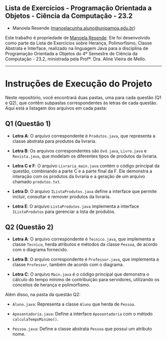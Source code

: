 ## Lista de Exercícios - Programação Orientada a Objetos - Ciência da Computação - 23.2
- Manoela Resende (manoelacunha.aluno@unipampa.edu.br)

Este trabalho é propriedade de [Manoela Resende](https://github.com/manoelargc). Ele foi desenvolvido como parte da Lista de Exercicios sobre Herança, Polimorfismo, Classe Abstrata e Interface, realizado na linguagem Java para a disciplina de Programação Orientada a Objetos do 4º Semestre de Ciência da Computação - 23.2, ministrada pela Profª. Dra. Aline Vieira de Mello.


----------------
# Instruções de Execução do Projeto

Neste repositório, você encontrará duas pastas, uma para cada questão (Q1 e Q2), que contêm subpastas correspondentes às letras de cada questão. Aqui está a listagem dos arquivos em cada pasta:

## Q1 (Questão 1)

- **Letra A**: O arquivo correspondente é `Produtos.java`, que representa a classe abstrata para produtos da livraria.

- **Letra B**: Os arquivos correspondentes são `Dvd.java`, `Livro.java` e `Revista.java`, que modelam os diferentes tipos de produtos da livraria.

- **Letra C e F**: O arquivo `Livraria_main.java` contém o código principal da questão, combinando a parte C e a parte final da F. Ele demonstra a interação com os produtos da livraria e a geração de um arquivo chamado `produtos.txt`.

- **Letra D**: O arquivo `IListaProdutos.java` define a interface que permite incluir, consultar e remover produtos da livraria.

- **Letra E**: O arquivo `ListaProdutos.java` implementa a interface `IListaProdutos` para gerenciar a lista de produtos.

## Q2 (Questão 2)

- **Letra A**: O arquivo correspondente é `Tecnico.java`, que implementa a classe `Tecnico`, herda atributos e métodos da classe `Pessoa`, de acordo com o diagrama fornecido.

- **Letra B**: O arquivo correspondente é `Professor.java`, que implementa a classe `Professor`, também de acordo com o diagrama.

- **Letra C**: O arquivo `Main.java` é o código principal que demonstra o cálculo do tempo mínimo de contribuição para servidores, utilizando os conceitos de herança e polimorfismo.

Além disso, na pasta da questão Q2:

- `Aluno.java`: Representa a classe `Aluno` que herda de `Pessoa`.

- `Aposentadoria.java`: Define a interface `Aposentadoria` com o método `calculaTempoMinimo()`.

- `Pessoa.java`: Define a classe abstrata `Pessoa` que possui um atributo nome.
